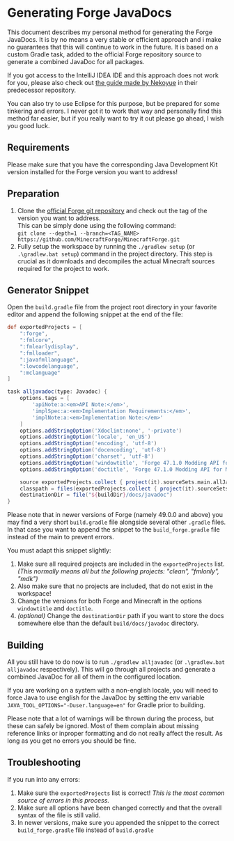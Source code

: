 # Generating Forge JavaDocs

This document describes my personal method for generating the Forge JavaDocs.
It is by no means a very stable or efficient approach and i make no guarantees that this will continue to work in the future.
It is based on a custom Gradle task, added to the official Forge repository source to generate a combined JavaDoc for all packages.

If you got access to the IntelliJ IDEA IDE and this approach does not work for you, please also check out [the guide made by Nekoyue](https://github.com/Nekoyue/ForgeJavaDocs-NG/blob/master/GUIDE.md) in their predecessor repository.

You can also try to use Eclipse for this purpose, but be prepared for some tinkering and errors. I never got it to work that way and personally find this method far easier, but if you really want to try it out please go ahead, I wish you good luck.

## Requirements

Please make sure that you have the corresponding Java Development Kit version installed for the Forge version you want to address!

## Preparation

1. Clone the [official Forge git repository](https://github.com/MinecraftForge/MinecraftForge) and check out the tag of the version you want to address.  
   This can be simply done using the following command:  
   `git clone --depth=1 --branch=<TAG_NAME> https://github.com/MinecraftForge/MinecraftForge.git`
2. Fully setup the workspace by running the `./gradlew setup` (or `.\gradlew.bat setup`) command in the project directory.
   This step is crucial as it downloads and decompiles the actual Minecraft sources required for the project to work.

## Generator Snippet

Open the `build.gradle` file from the project root directory in your favorite editor and append the following snippet at the end of the file:

```gradle
def exportedProjects = [
    ":forge",
    ":fmlcore",
    ":fmlearlydisplay",
    ":fmlloader",
    ":javafmllanguage",
    ":lowcodelanguage",
    ":mclanguage"
]

task alljavadoc(type: Javadoc) {
    options.tags = [
        'apiNote:a:<em>API Note:</em>',
        'implSpec:a:<em>Implementation Requirements:</em>',
        'implNote:a:<em>Implementation Note:</em>'
    ]
    options.addStringOption('Xdoclint:none', '-private')
    options.addStringOption('locale', 'en_US')
    options.addStringOption('encoding', 'utf-8')
    options.addStringOption('docencoding', 'utf-8')
    options.addStringOption('charset', 'utf-8')
    options.addStringOption('windowtitle', 'Forge 47.1.0 Modding API for Minecraft 1.20.1')
    options.addStringOption('doctitle', 'Forge 47.1.0 Modding API for Minecraft 1.20.1')

    source exportedProjects.collect { project(it).sourceSets.main.allJava }
    classpath = files(exportedProjects.collect { project(it).sourceSets.main.compileClasspath })
    destinationDir = file("${buildDir}/docs/javadoc")
}
```

Please note that in newer versions of Forge (namely 49.0.0 and above) you may find a very short `build.gradle` file alongside several
other `.gradle` files. In that case you want to append the snippet to the `build_forge.gradle` file instead of the main to prevent errors.

You must adapt this snippet slightly:

1. Make sure all required projects are included in the `exportedProjects` list.  
   _(This normally means all but the following projects: "clean", "fmlonly", "mdk")_
2. Also make sure that no projects are included, that do not exist in the workspace!
3. Change the versions for both Forge and Minecraft in the options `windowtitle` and `doctitle`.
4. _(optional)_ Change the `destinationDir` path if you want to store the docs somewhere else than the default `build/docs/javadoc` directory.

## Building

All you still have to do now is to run `./gradlew alljavadoc` (or `.\gradlew.bat alljavadoc` respectively).
This will go through all projects and generate a combined JavaDoc for all of them in the configured location.

If you are working on a system with a non-english locale, you will need to force Java to use english for the JavaDoc by setting the env variable `JAVA_TOOL_OPTIONS="-Duser.language=en"` for Gradle prior to building.

Please note that a lot of warnings will be thrown during the process, but these can safely be ignored.
Most of them complain about missing reference links or inproper formatting and do not really affect the result.
As long as you get no errors you should be fine.

## Troubleshooting

If you run into any errors:

1. Make sure the `exportedProjects` list is correct! _This is the most common source of errors in this process._
2. Make sure all options have been changed correctly and that the overall syntax of the file is still valid.
3. In newer versions, make sure you appended the snippet to the correct `build_forge.gradle` file instead of `build.gradle`
